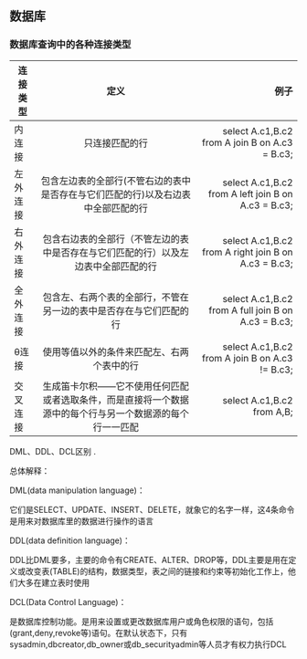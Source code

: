 ## 数据库
### 数据库查询中的各种连接类型
| 连接类型 | 定义 | 例子 | 
| - | :-: | -: | 
|内连接 | 只连接匹配的行 | select A.c1,B.c2 from A join B on A.c3 = B.c3; | 
| 左外连接 | 包含左边表的全部行(不管右边的表中是否存在与它们匹配的行)以及右边表中全部匹配的行 | select A.c1,B.c2 from A left join B on A.c3 = B.c3; | 
| 右外连接 | 	包含右边表的全部行（不管左边的表中是否存在与它们匹配的行）以及左边表中全部匹配的行 | select A.c1,B.c2 from A right join B on A.c3 = B.c3; |
| 全外连接 | 包含左、右两个表的全部行，不管在另一边的表中是否存在与它们匹配的行 | select A.c1,B.c2 from A full join B on A.c3 = B.c3; |
| θ连接 | 使用等值以外的条件来匹配左、右两个表中的行 | select A.c1,B.c2 from A join B on A.c3 != B.c3; |
| 交叉连接 | 生成笛卡尔积——它不使用任何匹配或者选取条件，而是直接将一个数据源中的每个行与另一个数据源的每个行一一匹配 | select A.c1,B.c2 from A,B; |

DML、DDL、DCL区别 .

总体解释：

DML(data manipulation language)：

它们是SELECT、UPDATE、INSERT、DELETE，就象它的名字一样，这4条命令是用来对数据库里的数据进行操作的语言

DDL(data definition language)：

DDL比DML要多，主要的命令有CREATE、ALTER、DROP等，DDL主要是用在定义或改变表(TABLE)的结构，数据类型，表之间的链接和约束等初始化工作上，他们大多在建立表时使用

DCL(Data Control Language)：

是数据库控制功能。是用来设置或更改数据库用户或角色权限的语句，包括(grant,deny,revoke等)语句。在默认状态下，只有sysadmin,dbcreator,db_owner或db_securityadmin等人员才有权力执行DCL
